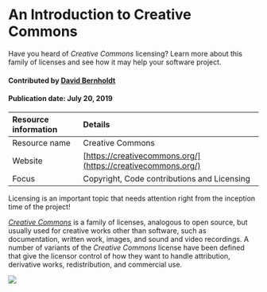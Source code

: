 # An Introduction to Creative Commons
<!--deck text start-->
Have you heard of *Creative Commons* licensing? Learn more about this family of licenses and see how it may help your software project.
<!--deck text end-->

#### Contributed by [David Bernholdt](http://github.com/bernhold "David Bernholdt")
#### Publication date: July 20, 2019 

Resource information | Details 
:--- | :--- 
Resource name | Creative Commons
Website | [https://creativecommons.org/](https://creativecommons.org/)
Focus | Copyright, Code contributions and Licensing

Licensing is an important topic that needs attention right from the inception time of the project!

*[Creative Commons](https://creativecommons.org/)* is a family of licenses, analogous to open source, but usually used for creative works other than software, such as documentation, written work, images, and sound and video recordings.  A number of variants of the *Creative Commons* license have been defined that give the licensor control of how they want to handle attribution, derivative works, redistribution, and commercial use.

<img src='https://github.com/betterscientificsoftware/images/raw/master/Logo-class_creativecommons.jpg' class='logo' />

<!--- Too large
![alt text](https://mirrors.creativecommons.org/presskit/logos/cc.logo.large.png "Creative Commons Logo")
--->


<!---
Publish: yes
Topics: licensing
Tags: website
Level: 2
Prerequisites: defaults
Aggregate: none
--->
